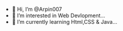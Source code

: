 - 👋 Hi, I’m @Arpin007
- 👀 I’m interested in Web Devlopment...
- 🌱 I’m currently learning Html,CSS & Java...



<!---
Arpin007/Arpin007 is a ✨ special ✨ repository because its `README.md` (this file) appears on your GitHub profile.
You can click the Preview link to take a look at your changes.
--->
